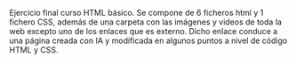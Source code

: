 Ejercicio final curso HTML básico.
Se compone de 6 ficheros html y 1 fichero CSS, además de una carpeta con las imágenes y videos de toda la web excepto uno de los enlaces que es externo. Dicho enlace conduce a una página creada con IA y modificada en algunos puntos a nivel de código HTML y CSS.
